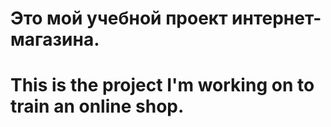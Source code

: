 # Это мой учебной проект интернет-магазина.

# This is the project I'm working on to train an online shop.
